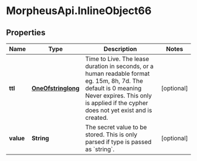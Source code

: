 # MorpheusApi.InlineObject66

## Properties

Name | Type | Description | Notes
------------ | ------------- | ------------- | -------------
**ttl** | [**OneOfstringlong**](OneOfstringlong.md) | Time to Live. The lease duration in seconds, or a human readable format eg. 15m, 8h, 7d. The default is 0 meaning Never expires. This only is applied if the cypher does not yet exist and is created.  | [optional] 
**value** | **String** | The secret value to be stored. This is only parsed if type is passed as &#x60;string&#x60;. | [optional] 


